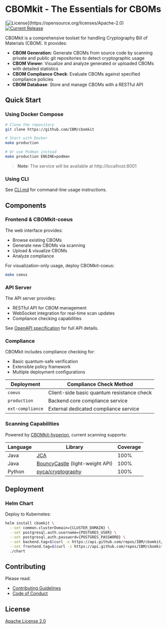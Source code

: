 # CBOMkit - The Essentials for CBOMs

[![License](https://img.shields.io/github/license/IBM/cbomkit.svg?)](https://opensource.org/licenses/Apache-2.0)
[![Current Release](https://img.shields.io/github/release/IBM/cbomkit.svg?logo=IBM)](https://github.com/IBM/cbomkit/releases)

CBOMkit is a comprehensive toolset for handling Cryptography Bill of Materials (CBOM). It provides:

- **CBOM Generation**: Generate CBOMs from source code by scanning private and public git repositories to detect cryptographic usage
- **CBOM Viewer**: Visualize and analyze generated or uploaded CBOMs with detailed statistics
- **CBOM Compliance Check**: Evaluate CBOMs against specified compliance policies
- **CBOM Database**: Store and manage CBOMs with a RESTful API

## Quick Start

### Using Docker Compose

```bash
# Clone the repository
git clone https://github.com/IBM/cbomkit

# Start with Docker
make production

# Or use Podman instead
make production ENGINE=podman
```

> **Note**: The service will be available at http://localhost:8001

### Using CLI

See [CLI.md](CLI.md) for command-line usage instructions.

## Components

### Frontend & CBOMkit-coeus

The web interface provides:
- Browse existing CBOMs
- Generate new CBOMs via scanning
- Upload & visualize CBOMs
- Analyze compliance

For visualization-only usage, deploy CBOMkit-coeus:

```bash
make coeus
```

### API Server

The API server provides:
- RESTful API for CBOM management
- WebSocket integration for real-time scan updates
- Compliance checking capabilities

See [OpenAPI specification](openapi.yaml) for full API details.

### Compliance

CBOMkit includes compliance checking for:
- Basic quantum-safe verification
- Extensible policy framework
- Multiple deployment configurations

| Deployment | Compliance Check Method |
|------------|------------------------|
| `coeus` | Client-side basic quantum resistance check |
| `production` | Backend core compliance service |
| `ext-compliance` | External dedicated compliance service |

### Scanning Capabilities

Powered by [CBOMkit-hyperion](https://github.com/IBM/sonar-cryptography), current scanning supports:

| Language | Library | Coverage |
|----------|---------|-----------|
| Java | [JCA](https://docs.oracle.com/javase/8/docs/technotes/guides/security/crypto/CryptoSpec.html) | 100% |
| Java | [BouncyCastle](https://github.com/bcgit/bc-java) (light-weight API) | 100% |
| Python | [pyca/cryptography](https://cryptography.io/en/latest/) | 100% |

## Deployment

### Helm Chart

Deploy to Kubernetes:

```bash
helm install cbomkit \
  --set common.clusterDomain={CLUSTER_DOMAIN} \
  --set postgresql.auth.username={POSTGRES_USER} \
  --set postgresql.auth.password={POSTGRES_PASSWORD} \
  --set backend.tag=$(curl -s https://api.github.com/repos/IBM/cbomkit/releases/latest | grep '"tag_name":' | sed -E 's/.*"([^"]+)".*/\1/') \
  --set frontend.tag=$(curl -s https://api.github.com/repos/IBM/cbomkit/releases/latest | grep '"tag_name":' | sed -E 's/.*"([^"]+)".*/\1/') \
  ./chart
```

## Contributing

Please read:
- [Contributing Guidelines](CONTRIBUTING.md)
- [Code of Conduct](CODE_OF_CONDUCT.md)

## License

[Apache License 2.0](LICENSE.txt)